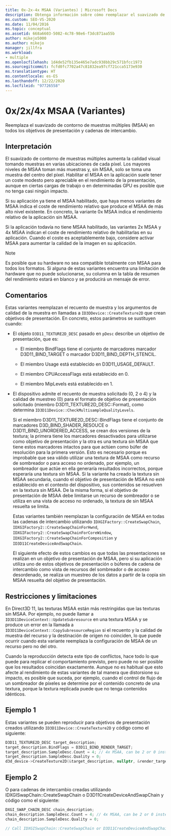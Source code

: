 ```yaml
---
title: 0x-2x-4x MSAA (Variantes) | Microsoft Docs
description: Obtenga información sobre cómo reemplazar el suavizado de contorno de muestras múltiples (MSAA) en todos los objetivos de representación y cadenas de intercambio mediante las variantes 0x, 2x o 4x de MSAA.
ms.custom: SEO-VS-2020
ms.date: 11/04/2016
ms.topic: conceptual
ms.assetid: 668a6603-5082-4c78-98e6-f3dc871aa55b
author: mikejo5000
ms.author: mikejo
manager: jillfra
ms.workload:
- multiple
ms.openlocfilehash: 1d4de52fb135e465e7adc938bb29c571bfcc1973
ms.sourcegitcommit: fcfd0fc7702a47c81832ea97cf721cca5173e930
ms.translationtype: HT
ms.contentlocale: es-ES
ms.lasthandoff: 12/22/2020
ms.locfileid: "97726558"
---
```

# <a name="0x2x4x-msaa-variants"></a>0x/2x/4x MSAA (Variantes)
Reemplaza el suavizado de contorno de muestras múltiples (MSAA) en todos los objetivos de presentación y cadenas de intercambio.

## <a name="interpretation"></a>Interpretación
 El suavizado de contorno de muestras múltiples aumenta la calidad visual tomando muestras en varias ubicaciones de cada píxel. Los mayores niveles de MSAA toman más muestras y, sin MSAA, solo se toma una muestra del centro del píxel. Habilitar el MSAA en la aplicación suele tener un coste modesto pero apreciable en el rendimiento de la presentación, aunque en ciertas cargas de trabajo o en determinadas GPU es posible que no tenga casi ningún impacto.

 Si su aplicación ya tiene el MSAA habilitado, que haya menos variantes de MSAA indica el coste de rendimiento relativo que produce el MSAA de más alto nivel existente. En concreto, la variante 0x MSAA indica el rendimiento relativo de la aplicación sin MSAA.

 Si la aplicación todavía no tiene MSAA habilitado, las variantes 2x MSAA y 4x MSAA indican el coste de rendimiento relativo de habilitarlas en su aplicación. Cuando el coste es aceptablemente bajo, considere activar MSAA para aumentar la calidad de la imagen en su aplicación.

> [!NOTE]
> Es posible que su hardware no sea compatible totalmente con MSAA para todos los formatos. Si alguna de estas variantes encuentra una limitación de hardware que no puede solucionarse, su columna en la tabla de resumen del rendimiento estará en blanco y se producirá un mensaje de error.

## <a name="remarks"></a>Comentarios
 Estas variantes reemplazan el recuento de muestra y los argumentos de calidad de la muestra en llamadas a `ID3DDevice::CreateTexture2D` que crean objetivos de presentación. En concreto, estos parámetros se sustituyen cuando:

- El objeto `D3D11_TEXTURE2D_DESC` pasado en `pDesc` describe un objetivo de presentación, que es:

  - El miembro BindFlags tiene el conjunto de marcadores marcador D3D11_BIND_TARGET o marcador D3D11_BIND_DEPTH_STENCIL.

  - El miembro Usage está establecido en D3D11_USAGE_DEFAULT.

  - El miembro CPUAccessFlags está establecido en 0.

  - El miembro MipLevels está establecido en 1.

- El dispositivo admite el recuento de muestra solicitado (0, 2 o 4) y la calidad de muestreo (0) para el formato de objetivo de presentación solicitado (miembro D3D11_TEXTURE2D_DESC::Format), como determina `ID3D11Device::CheckMultisampleQualityLevels`.

  Si el miembro D3D11_TEXTURE2D_DESC::BindFlags tiene el conjunto de marcadores D3D_BIND_SHADER_RESOUCE o D3D11_BIND_UNORDERED_ACCESS, se crean dos versiones de la textura; la primera tiene los marcadores desactivados para utilizarse como objetivo de presentación y la otra es una textura sin MSAA que tiene estos marcadores intactos para que actúen como búfer de resolución para la primera versión. Esto es necesario porque es improbable que sea válido utilizar una textura de MSAA como recurso de sombreador o para acceso no ordenado, por ejemplo, un sombreador que actúe en ella generaría resultados incorrectos, porque esperaría una textura sin MSAA. Si la variante ha creado la textura sin MSAA secundaria, cuando el objetivo de presentación de MSAA no esté establecido en el contexto del dispositivo, sus contenidos se resuelven en la textura sin MSAA. De la misma forma, si el objetivo de presentación de MSAA debe limitarse un recurso de sombreador o se utiliza en una vista de acceso no ordenado, la textura de sin MSAA resuelta se limita.

  Estas variantes también reemplazan la configuración de MSAA en todas las cadenas de intercambio utilizando `IDXGIFactory::CreateSwapChain`, `IDXGIFactory2::CreateSwapChainForHwnd`, `IDXGIFactory2::CreateSwapChainForCoreWindow`, `IDXGIFactory2::CreateSwapChainForComposition` y `ID3D11CreateDeviceAndSwapChain`.

  El siguiente efecto de estos cambios es que todas las presentaciones se realizan en un objetivo de presentación de MSAA, pero si su aplicación utiliza uno de estos objetivos de presentación o búferes de cadena de intercambio como vista de recursos del sombreador o de acceso desordenado, se realiza un muestreo de los datos a partir de la copia sin MSAA resuelta del objetivo de presentación.

## <a name="restrictions-and-limitations"></a>Restricciones y limitaciones
 En Direct3D 11, las texturas MSAA están más restringidas que las texturas sin MSAA. Por ejemplo, no puede llamar a `ID3D11DeviceContext::UpdateSubresource` en una textura MSAA y se produce un error en la llamada a `ID3D11DeviceContext::CopySubresourceRegion` si el recuento y la calidad de muestra del recurso y la destinación de origen no coinciden, lo que puede ocurrir cuando esta variante reemplaza la configuración de MSAA de un recurso pero no del otro.

 Cuando la reproducción detecta este tipo de conflictos, hace todo lo que puede para replicar el comportamiento previsto, pero puede no ser posible que los resultados coincidan exactamente. Aunque no es habitual que esto afecte al rendimiento de estas variantes de tal manera que distorsione su impacto, es posible que suceda, por ejemplo, cuando el control de flujo de un sombreador de píxeles se determine por el contenido concreto de una textura, porque la textura replicada puede que no tenga contenidos idénticos.

## <a name="example-1"></a>Ejemplo 1
 Estas variantes se pueden reproducir para objetivos de presentación creados utilizando `ID3D11Device::CreateTexture2D` y código como el siguiente:

```cpp
D3D11_TEXTURE2D_DESC target_description;
target_description.BindFlags = D3D11_BIND_RENDER_TARGET;
target_description.SampleDesc.Count = 4; // 4x MSAA, can be 2 or 0 instead
target_description.SampleDesc.Quality = 0;
d3d_device->CreateTexture2D(&target_description, nullptr, &render_target);
```

## <a name="example-2"></a>Ejemplo 2
 O para cadenas de intercambio creadas utilizando IDXGISwapChain::CreateSwapChain o D3D11CreateDeviceAndSwapChain y código como el siguiente:

```cpp
DXGI_SWAP_CHAIN_DESC chain_description;
chain_description.SampleDesc.Count = 4; // 4x MSAA, can be 2 or 0 instead
chain_description.SampleDesc.Quality = 0;

// Call IDXGISwapChain::CreateSwapChain or D3D11CreateDeviceAndSwapChain, etc.
```
